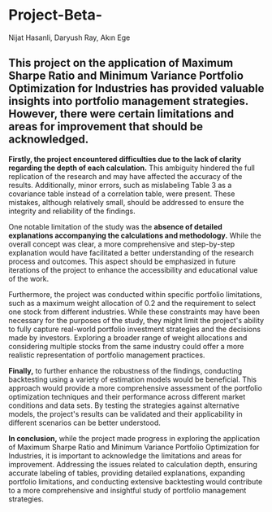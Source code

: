 # Project-Beta-
Nijat Hasanli, Daryush Ray, Akın Ege


## This project on the application of **Maximum Sharpe Ratio and Minimum Variance Portfolio Optimization for Industries** has provided valuable insights into portfolio management strategies. However, there were certain limitations and areas for improvement that should be acknowledged.

**Firstly, the project encountered difficulties due to the lack of clarity regarding the depth of each calculation.** This ambiguity hindered the full replication of the research and may have affected the accuracy of the results. Additionally, minor errors, such as mislabeling Table 3 as a covariance table instead of a correlation table, were present. These mistakes, although relatively small, should be addressed to ensure the integrity and reliability of the findings.

One notable limitation of the study was the **absence of detailed explanations accompanying the calculations and methodology.** While the overall concept was clear, a more comprehensive and step-by-step explanation would have facilitated a better understanding of the research process and outcomes. This aspect should be emphasized in future iterations of the project to enhance the accessibility and educational value of the work.

Furthermore, the project was conducted within specific portfolio limitations, such as a maximum weight allocation of 0.2 and the requirement to select one stock from different industries. While these constraints may have been necessary for the purposes of the study, they might limit the project's ability to fully capture real-world portfolio investment strategies and the decisions made by investors. Exploring a broader range of weight allocations and considering multiple stocks from the same industry could offer a more realistic representation of portfolio management practices.

**Finally,** to further enhance the robustness of the findings, conducting backtesting using a variety of estimation models would be beneficial. This approach would provide a more comprehensive assessment of the portfolio optimization techniques and their performance across different market conditions and data sets. By testing the strategies against alternative models, the project's results can be validated and their applicability in different scenarios can be better understood.

**In conclusion,** while the project made progress in exploring the application of Maximum Sharpe Ratio and Minimum Variance Portfolio Optimization for Industries, it is important to acknowledge the limitations and areas for improvement. Addressing the issues related to calculation depth, ensuring accurate labeling of tables, providing detailed explanations, expanding portfolio limitations, and conducting extensive backtesting would contribute to a more comprehensive and insightful study of portfolio management strategies.
